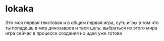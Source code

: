 # lokaka
Это моя первая текстовая и в общем первая игра, суть игры в том что ты попадешь в мир динозавров
и твоя цель: выбраться из этого мира
игра сейчас в процессе создания но идея уже готова
